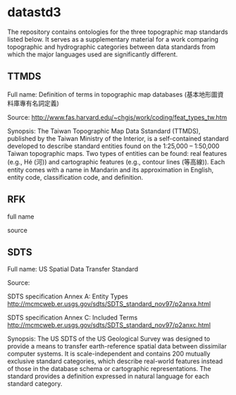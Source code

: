 datastd3
========

The repository contains ontologies for the three topographic map standards listed below. It serves as a 
supplementary material for a work comparing topographic and hydrographic categories between data standards from which the major languages used are significantly different.

TTMDS
----

Full name: Definition of terms in topographic map databases (基本地形圖資料庫專有名詞定義)

Source: http://www.fas.harvard.edu/~chgis/work/coding/feat_types_tw.htm

Synopsis: The Taiwan Topographic Map Data Sstandard (TTMDS), published by the Taiwan Ministry of the Interior, is a self-contained standard developed to describe standard entities found on the 1:25,000 – 1:50,000 Taiwan topographic maps. Two types of entities can be found: real features (e.g., Hé (河)) and cartographic features (e.g., contour lines (等高線)). Each entity comes with a name in Mandarin and its approximation in English, entity code, classification code, and definition.

RFK
---

full name

source

SDTS
----

Full name: US Spatial Data Transfer Standard 

Source:

SDTS specification Annex A: Entity Types
http://mcmcweb.er.usgs.gov/sdts/SDTS_standard_nov97/p2anxa.html

SDTS specification Annex C: Included Terms
http://mcmcweb.er.usgs.gov/sdts/SDTS_standard_nov97/p2anxc.html

Synopsis: The US SDTS of the US Geological Survey was designed to provide a means to transfer earth-reference spatial data between dissimilar computer systems. It is scale-independent and contains 200 mutually exclusive standard categories, which describe real-world features instead of those in the database schema or cartographic representations. The standard provides a definition expressed in natural language for each standard category.
